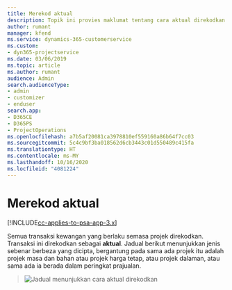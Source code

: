 ```yaml
---
title: Merekod aktual
description: Topik ini provies maklumat tentang cara aktual direkodkan.
author: rumant
manager: kfend
ms.service: dynamics-365-customerservice
ms.custom:
- dyn365-projectservice
ms.date: 03/06/2019
ms.topic: article
ms.author: rumant
audience: Admin
search.audienceType:
- admin
- customizer
- enduser
search.app:
- D365CE
- D365PS
- ProjectOperations
ms.openlocfilehash: a7b5af20081ca3978810ef559160a86b64f7cc03
ms.sourcegitcommit: 5c4c9bf3ba018562d6cb3443c01d550489c415fa
ms.translationtype: HT
ms.contentlocale: ms-MY
ms.lasthandoff: 10/16/2020
ms.locfileid: "4081224"
---
```

# <a name="recording-actuals"></a>Merekod aktual 

[!INCLUDE[cc-applies-to-psa-app-3.x](../includes/cc-applies-to-psa-app-3x.md)]

Semua transaksi kewangan yang berlaku semasa projek direkodkan. Transaksi ini direkodkan sebagai **aktual**. Jadual berikut menunjukkan jenis sebenar berbeza yang dicipta, bergantung pada sama ada projek itu adalah projek masa dan bahan atau projek harga tetap, atau projek dalaman, atau sama ada ia berada dalam peringkat prajualan.

> ![Jadual menunjukkan cara aktual direkodkan](media/advanced-table2.png)
